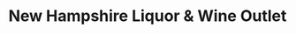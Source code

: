 ---
title: "New Hampshire Liquor & Wine Outlet"
url: /wolfeboro-falls/new-hampshire-liquor-und-wine-outlet/
shop: Spirituosen
---